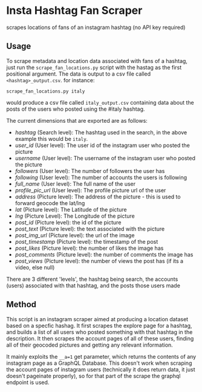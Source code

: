 # Insta Hashtag Fan Scraper
scrapes locations of fans of an instagram hashtag (no API key required)

## Usage

To scrape metadata and location data associated with fans of a hashtag, just run the `scrape_fan_locations.py` script with the hastag as the first positional argument. 
The data is output to a csv file called `<hashtag>_output.csv`. 
for instance:

```
scrape_fan_locations.py italy
```

would produce a csv file called `italy_output.csv` containing data about the posts of the users who posted using the #italy hashtag.

The current dimensions that are exported are as follows:

 - _hashtag_ (Search level): The hashtag used in the search, in the above example this would be `italy`.
 - _user\_id_ (User level): The user id of the instagram user who posted the picture
 - _username_ (User level): The username of the instagram user who posted the picture
 - _followers_ (User level): The number of followers the user has
 - _following_ (User level): The number of accounts the users is following
 - _full\_name_ (User level): The full name of the user
 - _profile\_pic\_url_ (User level): The profile picture url of the user
 - _address_ (Picture level): The address of the picture - this is used to forward geocode the lat/lng
 - _lat_ (Picture level): The Latitude of the picture
 - _lng_ (Picture Level): The Longitude of the picture
 - _post\_id_ (Picture level): the id of the picture
 - _post\_text_ (Picture level): the text associated with the picture
 - _post\_img\_url_ (Picture level): the url of the image
 - _post\_timestamp_ (Picture level): the timestamp of the post
 - _post\_likes_ (Picture level): the number of likes the image has
 - _post\_comments_ (Picture level): the number of comments the image has
 - _post\_views_ (Picture level): the number of views the post has (if its a video, else null)

There are 3 different 'levels', the hashtag being search, the accounts (users) associated with that hashtag, and the posts those users made

## Method

This script is an instagram scraper aimed at producing a location dataset based on a specfic hashag.
It first scrapes the explore page for a hashtag, and builds a list of all users who posted something with that hashtag in the description. It then scrapes the account pages of all of these users, finding all of their geocoded pictures and getting any relevant information. 

It mainly exploits the `__a=1` get parameter, which returns the contents of any instagram page as a GraphQL Database. This doesn't work when scraping the account pages of instagram users (technically it does return data, it just doesn't pageinate properly), so for that part of the scrape the graphql endpoint is used.

